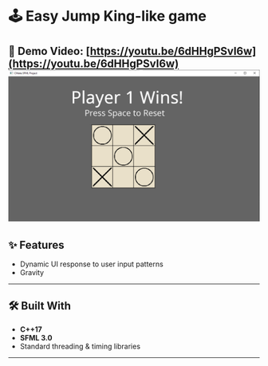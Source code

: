 # 🕹️ Easy Jump King-like game 

🎥 **Demo Video**: [https://youtu.be/6dHHgPSvI6w](https://youtu.be/6dHHgPSvI6w)
![UI Preview](showcase.png)
---

## ✨ Features

- Dynamic UI response to user input patterns  
- Gravity

---

## 🛠 Built With

- **C++17**  
- **SFML 3.0**  
- Standard threading & timing libraries

---
